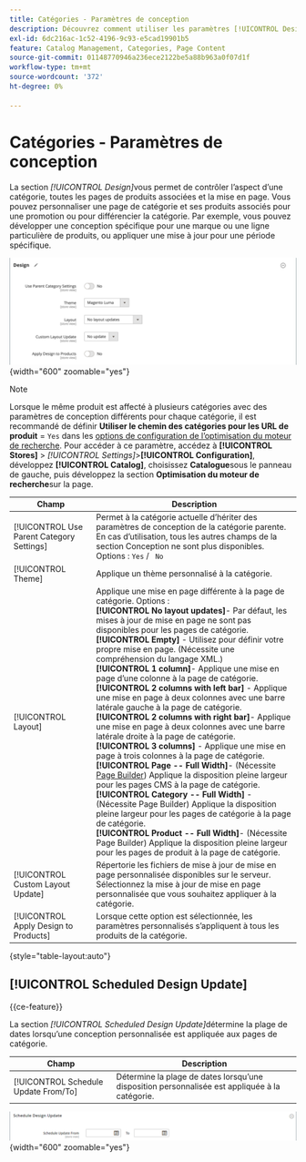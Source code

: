 ```yaml
---
title: Catégories - Paramètres de conception
description: Découvrez comment utiliser les paramètres [!UICONTROL Design] pour définir l’aspect d’une catégorie, toutes les pages de produits associées et la mise en page.
exl-id: 6dc216ac-1c52-4196-9c93-e5cad19901b5
feature: Catalog Management, Categories, Page Content
source-git-commit: 01148770946a236ece2122be5a88b963a0f07d1f
workflow-type: tm+mt
source-wordcount: '372'
ht-degree: 0%

---
```


# Catégories - Paramètres de conception

La section _[!UICONTROL Design]_&#x200B;vous permet de contrôler l’aspect d’une catégorie, toutes les pages de produits associées et la mise en page. Vous pouvez personnaliser une page de catégorie et ses produits associés pour une promotion ou pour différencier la catégorie. Par exemple, vous pouvez développer une conception spécifique pour une marque ou une ligne particulière de produits, ou appliquer une mise à jour pour une période spécifique.

![Paramètres de conception pour une catégorie](./assets/category-design.png){width="600" zoomable="yes"}

>[!NOTE]
>
>Lorsque le même produit est affecté à plusieurs catégories avec des paramètres de conception différents pour chaque catégorie, il est recommandé de définir **Utiliser le chemin des catégories pour les URL de produit** = `Yes` dans les [ options de configuration de l’optimisation du moteur de recherche](../configuration-reference/catalog/catalog.md#search-engine-optimization). Pour accéder à ce paramètre, accédez à **[!UICONTROL Stores]** > _[!UICONTROL Settings]_>**[!UICONTROL Configuration]**, développez **[!UICONTROL Catalog]**, choisissez **Catalogue**&#x200B;sous le panneau de gauche, puis développez la section **Optimisation du moteur de recherche**&#x200B;sur la page.

| Champ | Description |
|--- |--- |
| [!UICONTROL Use Parent Category Settings] | Permet à la catégorie actuelle d’hériter des paramètres de conception de la catégorie parente. En cas d’utilisation, tous les autres champs de la section Conception ne sont plus disponibles. Options : `Yes` / ` No` |
| [!UICONTROL Theme] | Applique un thème personnalisé à la catégorie. |
| [!UICONTROL Layout] | Applique une mise en page différente à la page de catégorie. Options : <br/>**[!UICONTROL No layout updates]**- Par défaut, les mises à jour de mise en page ne sont pas disponibles pour les pages de catégorie.<br/>**[!UICONTROL Empty]** - Utilisez pour définir votre propre mise en page. (Nécessite une compréhension du langage XML.) <br/>**[!UICONTROL 1 column]**- Applique une mise en page d’une colonne à la page de catégorie.<br/>**[!UICONTROL 2 columns with left bar]** - Applique une mise en page à deux colonnes avec une barre latérale gauche à la page de catégorie. <br/>**[!UICONTROL 2 columns with right bar]**- Applique une mise en page à deux colonnes avec une barre latérale droite à la page de catégorie.<br/>**[!UICONTROL 3 columns]** - Applique une mise en page à trois colonnes à la page de catégorie.<br/>**[!UICONTROL Page -- Full Width]**- (Nécessite [Page Builder](../page-builder/introduction.md)) Applique la disposition pleine largeur pour les pages CMS à la page de catégorie.<br/>**[!UICONTROL Category -- Full Width]** - (Nécessite Page Builder) Applique la disposition pleine largeur pour les pages de catégorie à la page de catégorie. <br/>**[!UICONTROL Product -- Full Width]**- (Nécessite Page Builder) Applique la disposition pleine largeur pour les pages de produit à la page de catégorie. |
| [!UICONTROL Custom Layout Update] | Répertorie les fichiers de mise à jour de mise en page personnalisée disponibles sur le serveur. Sélectionnez la mise à jour de mise en page personnalisée que vous souhaitez appliquer à la catégorie. |
| [!UICONTROL Apply Design to Products] | Lorsque cette option est sélectionnée, les paramètres personnalisés s’appliquent à tous les produits de la catégorie. |

{style="table-layout:auto"}

## [!UICONTROL Scheduled Design Update]

{{ce-feature}}

La section _[!UICONTROL Scheduled Design Update]_&#x200B;détermine la plage de dates lorsqu’une conception personnalisée est appliquée aux pages de catégorie.

| Champ | Description |
|--- |--- |
| [!UICONTROL Schedule Update From/To] | Détermine la plage de dates lorsqu’une disposition personnalisée est appliquée à la catégorie. |

![Mise à jour de conception planifiée](./assets/category-scheduled-design-update.png){width="600" zoomable="yes"}
